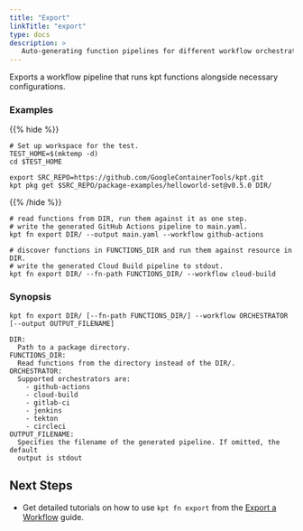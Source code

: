 ```yaml
---
title: "Export"
linkTitle: "export"
type: docs
description: >
   Auto-generating function pipelines for different workflow orchestrators
---
```


<!--mdtogo:Short
   Auto-generating function pipelines for different workflow orchestrators
-->

Exports a workflow pipeline that runs kpt functions alongside necessary
configurations.

### Examples

{{% hide %}}

<!-- @makeWorkplace @verifyExamples-->
```
# Set up workspace for the test.
TEST_HOME=$(mktemp -d)
cd $TEST_HOME
```

<!-- @fetchPackage @verifyExamples-->
```shell
export SRC_REPO=https://github.com/GoogleContainerTools/kpt.git
kpt pkg get $SRC_REPO/package-examples/helloworld-set@v0.5.0 DIR/
```

{{% /hide %}}

<!--mdtogo:Examples-->

<!-- @fnExport @verifyExamples-->
```shell
# read functions from DIR, run them against it as one step.
# write the generated GitHub Actions pipeline to main.yaml.
kpt fn export DIR/ --output main.yaml --workflow github-actions
```

<!-- @fnExport @verifyExamples-->
```shell
# discover functions in FUNCTIONS_DIR and run them against resource in DIR.
# write the generated Cloud Build pipeline to stdout.
kpt fn export DIR/ --fn-path FUNCTIONS_DIR/ --workflow cloud-build
```

<!--mdtogo-->

### Synopsis

<!--mdtogo:Long-->

```shell
kpt fn export DIR/ [--fn-path FUNCTIONS_DIR/] --workflow ORCHESTRATOR [--output OUTPUT_FILENAME]

DIR:
  Path to a package directory.
FUNCTIONS_DIR:
  Read functions from the directory instead of the DIR/.
ORCHESTRATOR:
  Supported orchestrators are:
    - github-actions
    - cloud-build
    - gitlab-ci
    - jenkins
    - tekton
    - circleci
OUTPUT_FILENAME:
  Specifies the filename of the generated pipeline. If omitted, the default
  output is stdout
```

<!--mdtogo-->

## Next Steps

- Get detailed tutorials on how to use `kpt fn export` from the
  [Export a Workflow] guide.

[Export a Workflow]: https://kpt.dev#todo
